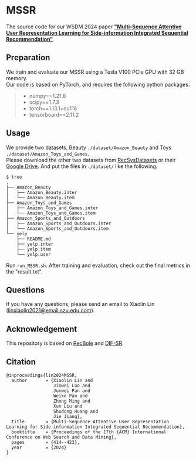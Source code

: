 # MSSR
The source code for our WSDM 2024 paper [**"Multi-Sequence Attentive User Representation Learning for Side-information Integrated Sequential Recommendation"**](https://dl.acm.org/doi/10.1145/3616855.3635815)



## Preparation
We train and evaluate our MSSR using a Tesla V100 PCIe GPU with 32 GB memory. <br>
Our code is based on PyTorch, and requires the following python packages:

> + numpy==1.21.6
> + scipy==1.7.3 
> + torch==1.13.1+cu116
> + tensorboard==2.11.2


## Usage

We provide two datasets, Beauty `./dataset/Amazon_Beauty` and Toys `./dataset/Amazon_Toys_and_Games`.  <br>
Please download the other two datasets from [RecSysDatasets](https://github.com/RUCAIBox/RecSysDatasets) or their [Google Drive](https://drive.google.com/drive/folders/1ahiLmzU7cGRPXf5qGMqtAChte2eYp9gI). And put the files in `./dataset/` like the following.

```
$ tree
.
├── Amazon_Beauty
│   ├── Amazon_Beauty.inter
│   └── Amazon_Beauty.item
├── Amazon_Toys_and_Games
│   ├── Amazon_Toys_and_Games.inter
│   └── Amazon_Toys_and_Games.item
├── Amazon_Sports_and_Outdoors
│   ├── Amazon_Sports_and_Outdoors.inter
│   └── Amazon_Sports_and_Outdoors.item
└── yelp
    ├── README.md
    ├── yelp.inter
    ├── yelp.item
    └── yelp.user

```

Run `run_MSSR.sh`. After training and evaluation, check out the final metrics in the "result.txt".

## Questions
If you have any questions, please send an email to Xiaolin Lin (linxiaolin2021@email.szu.edu.com).

## Acknowledgement
This repository is based on [RecBole](https://github.com/RUCAIBox/RecBole) and [DIF-SR](https://github.com/AIM-SE/DIF-SR).

## Citation
```
@inproceedings{lin2024MSSR,
  author       = {Xiaolin Lin and
                  Jinwei Luo and
                  Junwei Pan and
                  Weike Pan and
                  Zhong Ming and
                  Xun Liu and
                  Shudong Huang and
                  Jie Jiang}, 
  title        = {Multi-Sequence Attentive User Representation Learning for Side-information Integrated Sequential Recommendation},
  booktitle    = {Proceedings of the 17th {ACM} International Conference on Web Search and Data Mining},
  pages        = {414--423}, 
  year         = {2024}
}
```
